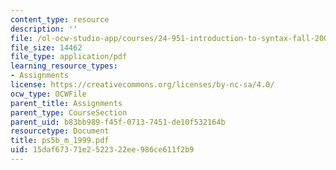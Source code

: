 ```yaml
---
content_type: resource
description: ''
file: /ol-ocw-studio-app/courses/24-951-introduction-to-syntax-fall-2003/15daf67371e2522322ee986ce611f2b9_ps5b_m_1999.pdf
file_size: 14462
file_type: application/pdf
learning_resource_types:
- Assignments
license: https://creativecommons.org/licenses/by-nc-sa/4.0/
ocw_type: OCWFile
parent_title: Assignments
parent_type: CourseSection
parent_uid: b83bb989-f45f-0713-7451-de10f532164b
resourcetype: Document
title: ps5b_m_1999.pdf
uid: 15daf673-71e2-5223-22ee-986ce611f2b9
---
```

